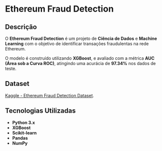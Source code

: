 # Ethereum Fraud Detection

## Descrição

O **Ethereum Fraud Detection** é um projeto de **Ciência de Dados** e **Machine Learning** com o objetivo de identificar transações fraudulentas na rede Ethereum.

O modelo é construído utilizando **XGBoost**, e avaliado com a métrica **AUC (Área sob a Curva ROC)**, atingindo uma acurácia de **97.34%** nos dados de teste.


## Dataset

[Kaggle - Ethereum Fraud Detection Dataset](https://www.kaggle.com/datasets/vagifa/ethereum-frauddetection-dataset/data).

## Tecnologias Utilizadas

- **Python 3.x**
- **XGBoost**
- **Scikit-learn**
- **Pandas**
- **NumPy**
